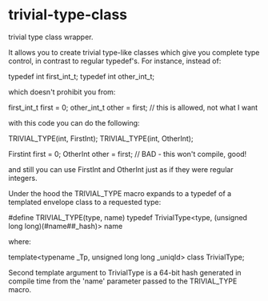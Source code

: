 trivial-type-class
================

trivial type class wrapper.

It allows you to create trivial type-like classes which give you complete type control,
in contrast to regular typedef's. For instance, instead of:

typedef int first_int_t;
typedef int other_int_t;

which doesn't prohibit you from:

first_int_t     first = 0;
other_int_t     other = first; // this is allowed, not what I want

with this code you can do the following:

TRIVIAL_TYPE(int, FirstInt);
TRIVIAL_TYPE(int, OtherInt);

Firstint    first = 0;
OtherInt    other = first; // BAD - this won't compile, good!

and still you can use FirstInt and OtherInt just as if they were regular integers.

Under the hood the TRIVIAL_TYPE macro expands to a typedef of a templated
envelope class to a requested type:

#define TRIVIAL_TYPE(type, name) typedef TrivialType<type, (unsigned long long)(#name##_hash)> name

where:

template<typename _Tp, unsigned long long _uniqId>
class TrivialType;

Second template argument to TrivialType is a 64-bit hash generated in compile time from
the 'name' parameter passed to the TRIVIAL_TYPE macro.
